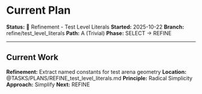 # Current Plan

**Status:** 🔧 Refinement - Test Level Literals
**Started:** 2025-10-22
**Branch:** refine/test_level_literals
**Path:** A (Trivial)
**Phase:** SELECT → REFINE

---

## Current Work

**Refinement:** Extract named constants for test arena geometry
**Location:** @TASKS/PLANS/REFINE_test_level_literals.md
**Principle:** Radical Simplicity
**Approach:** Simplify
**Next:** REFINE

